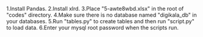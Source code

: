 1.Install Pandas.
2.Install xlrd.
3.Place "5-awte8wbd.xlsx" in the root of "codes" directory.
4.Make sure there is no database named "digikala_db" in your databases.
5.Run "tables.py" to create tables and then run "script.py" to load data.
6.Enter your mysql root password when the scripts run.
